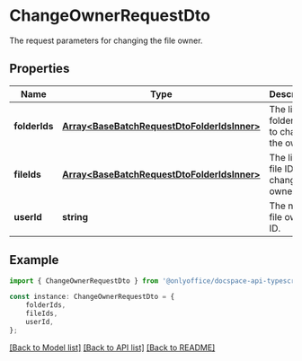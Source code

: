 # ChangeOwnerRequestDto

The request parameters for changing the file owner.

## Properties

Name | Type | Description | Notes
------------ | ------------- | ------------- | -------------
**folderIds** | [**Array&lt;BaseBatchRequestDtoFolderIdsInner&gt;**](BaseBatchRequestDtoFolderIdsInner.md) | The list of folder IDs to change the owner. | [optional] [default to undefined]
**fileIds** | [**Array&lt;BaseBatchRequestDtoFolderIdsInner&gt;**](BaseBatchRequestDtoFolderIdsInner.md) | The list of file IDs to change the owner. | [optional] [default to undefined]
**userId** | **string** | The new file owner ID. | [default to undefined]

## Example

```typescript
import { ChangeOwnerRequestDto } from '@onlyoffice/docspace-api-typescript';

const instance: ChangeOwnerRequestDto = {
    folderIds,
    fileIds,
    userId,
};
```

[[Back to Model list]](../README.md#documentation-for-models) [[Back to API list]](../README.md#documentation-for-api-endpoints) [[Back to README]](../README.md)
